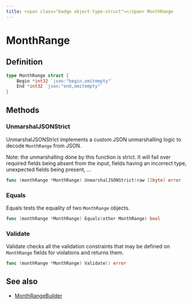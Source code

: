```yaml
---
title: <span class="badge object-type-struct"></span> MonthRange
---
```

# <span class="badge object-type-struct"></span> MonthRange

## Definition

```go
type MonthRange struct {
    Begin *int32 `json:"begin,omitempty"`
    End *int32 `json:"end,omitempty"`
}
```
## Methods

### <span class="badge object-method"></span> UnmarshalJSONStrict

UnmarshalJSONStrict implements a custom JSON unmarshalling logic to decode `MonthRange` from JSON.

Note: the unmarshalling done by this function is strict. It will fail over required fields being absent from the input, fields having an incorrect type, unexpected fields being present, …

```go
func (monthRange *MonthRange) UnmarshalJSONStrict(raw []byte) error
```

### <span class="badge object-method"></span> Equals

Equals tests the equality of two `MonthRange` objects.

```go
func (monthRange *MonthRange) Equals(other MonthRange) bool
```

### <span class="badge object-method"></span> Validate

Validate checks all the validation constraints that may be defined on `MonthRange` fields for violations and returns them.

```go
func (monthRange *MonthRange) Validate() error
```

## See also

 * <span class="badge builder"></span> [MonthRangeBuilder](./builder-MonthRangeBuilder.md)
